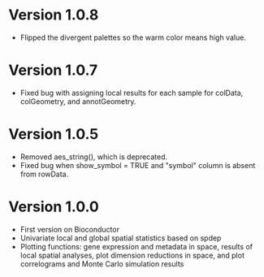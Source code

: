 # Version 1.0.8
* Flipped the divergent palettes so the warm color means high value.

# Version 1.0.7
* Fixed bug with assigning local results for each sample for colData, colGeometry, and annotGeometry.

# Version 1.0.5
* Removed aes_string(), which is deprecated.
* Fixed bug when show_symbol = TRUE and "symbol" column is absent from rowData.

# Version 1.0.0

* First version on Bioconductor
* Univariate local and global spatial statistics based on spdep
* Plotting functions: gene expression and metadata in space, results of local spatial analyses, plot dimension reductions in space, and plot correlograms and Monte Carlo simulation results

